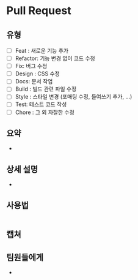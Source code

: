 # Pull Request

## 유형

- [ ] Feat : 새로운 기능 추가
- [ ] Refactor: 기능 변경 없이 코드 수정
- [ ] Fix: 버그 수정
- [ ] Design : CSS 수정
- [ ] Docs: 문서 작업
- [ ] Build : 빌드 관련 파일 수정
- [ ] Style : 스타일 변경 (포매팅 수정, 들여쓰기 추가, ...)
- [ ] Test: 테스트 코드 작성
- [ ] Chore : 그 외 자잘한 수정

## 요약

-

## 상세 설명

-

## 사용법

```jsx
```

## 캡쳐

## 팀원들에게

- 